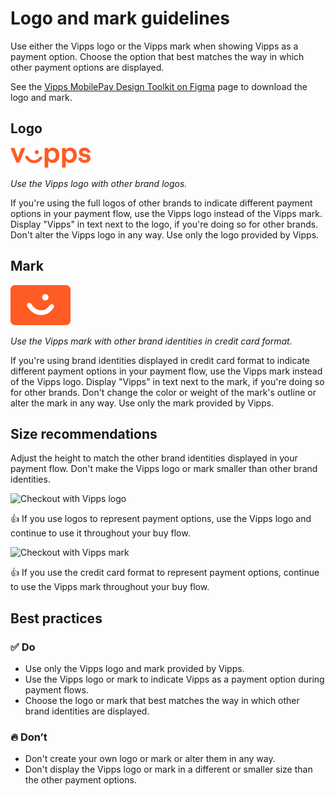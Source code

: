 <!-- START_METADATA
---
sidebar_label: Logo and mark guidelines
sidebar_position: 30
hide_table_of_contents: true
pagination_next: null
pagination_prev: null
---
END_METADATA -->

# Logo and mark guidelines

Use either the Vipps logo or the Vipps mark when showing Vipps as a payment option. Choose the option that best matches the way in which other payment options are displayed.

See the [Vipps MobilePay Design Toolkit on Figma](https://www.figma.com/@vippsmobilepay) page to download the logo and mark.

## Logo

![Vipps logo](images/logo.svg)

*Use the Vipps logo with other brand logos.*

If you're using the full logos of other brands to indicate different payment options in your payment flow, use the Vipps logo instead of the Vipps mark. Display "Vipps" in text next to the logo, if you're doing so for other brands. Don't alter the Vipps logo in any way. Use only the logo provided by Vipps.

## Mark

![Vipps mark](images/mark.svg)

*Use the Vipps mark with other brand identities in credit card format.*

If you're using brand identities displayed in credit card format to indicate different payment options in your payment flow, use the Vipps mark instead of the Vipps logo. Display "Vipps" in text next to the mark, if you're doing so for other brands. Don't change the color or weight of the mark's outline or alter the mark in any way. Use only the mark provided by Vipps.

## Size recommendations

Adjust the height to match the other brand identities displayed in your payment flow. Don't make the Vipps logo or mark smaller than other brand identities.

![Checkout with Vipps logo](images/checkout-logo.svg)

👍 If you use logos to represent payment options, use the Vipps logo and continue to use it throughout your buy flow.

![Checkout with Vipps mark](images/checkout-mark.svg)

👍 If you use the credit card format to represent payment options, continue to use the Vipps mark throughout your buy flow.

## Best practices

### ✅ Do

* Use only the Vipps logo and mark provided by Vipps.
* Use the Vipps logo or mark to indicate Vipps as a payment option during payment flows.
* Choose the logo or mark that best matches the way in which other brand identities are displayed.

### 🔥 Don’t

* Don't create your own logo or mark or alter them in any way.
* Don't display the Vipps logo or mark in a different or smaller size than the other payment options.
